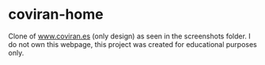 # coviran-home
 Clone of www.coviran.es (only design) as seen in the screenshots folder.
 I do not own this webpage, this project was created for educational purposes only.